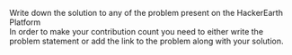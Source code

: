 Write down the solution to any of the problem present on the HackerEarth Platform<br>
In order to make your contribution count you need to either write the problem statement or add the link to the problem along with your solution.
